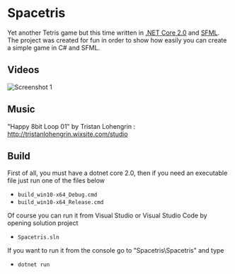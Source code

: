 # Spacetris
Yet another Tetris game but this time written in [.NET Core 2.0](https://github.com/dotnet/core) and [SFML](https://github.com/SFML/SFML). The project was created for fun in order to show how easily you can create a simple game in C# and SFML.

Videos
------------
![Screenshot 1](https://github.com/kubagdynia/Spacetris/blob/develop/doc/spacetris_vid.gif)

Music
------------
"Happy 8bit Loop 01" by Tristan Lohengrin : http://tristanlohengrin.wixsite.com/studio

Build
------------
First of all, you must have a dotnet core 2.0, then if you need an executable file just run one of the files below
* `build_win10-x64_Debug.cmd`
* `build_win10-x64_Release.cmd`

Of course you can run it from Visual Studio or Visual Studio Code by opening solution project
* `Spacetris.sln`

If you want to run it from the console go to "Spacetris\Spacetris" and type
* `dotnet run`
